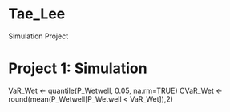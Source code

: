 # Tae_Lee
Simulation Project
# Project 1: Simulation

VaR_Wet <- quantile(P_Wetwell, 0.05, na.rm=TRUE)
CVaR_Wet <- round(mean(P_Wetwell[P_Wetwell < VaR_Wet]),2)

